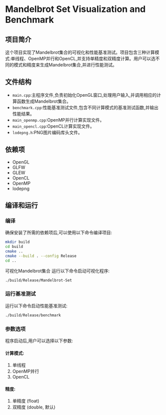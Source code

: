 # Mandelbrot Set Visualization and Benchmark

## 项目简介

这个项目实现了Mandelbrot集合的可视化和性能基准测试。项目包含三种计算模式:单线程、OpenMP并行和OpenCL,并支持单精度和双精度计算。用户可以选不同的模式和精度来生成Mandelbrot集合,并进行性能测试。

## 文件结构

- `main.cpp`:主程序文件,负责初始化OpenGL窗口,处理用户输入,并调用相应的计算函数生成Mandelbrot集合。
- `benchmark.cpp`:性能基准测试文件,包含不同计算模式的基准测试函数,并输出性能结果。
- `main_openmp.cpp`:OpenMP并行计算实现文件。
- `main_opencl.cpp`:OpenCL计算实现文件。
- `lodepng.h`:PNG图片编码库头文件。

## 依赖项

- OpenGL
- GLFW
- GLEW
- OpenCL
- OpenMP
- lodepng

## 编译和运行

### 编译

确保安装了所需的依赖项后,可以使用以下命令编译项目:

<!-- cmake -DCMAKE_TOOLCHAIN_FILE:STRING=C:/vcpkg/scripts/buildsystems/vcpkg.cmake -DVCPKG_TARGET_TRIPLE:STRING=x64-windows -DVCPKG_TARGET_TRIPLET:STRING=x64-windows -DCMAKE_EXPORT_COMPILE_COMMANDS:BOOL=TRUE -G "Visual Studio 17 2022" -T host=x64 -A x64 .. -->

```sh
mkdir build
cd build
cmake ..
cmake --build . --config Release
cd ..
```

可视化Mandelbrot集合
运行以下命令启动可视化程序:

```sh
./build/Release/Mandelbrot-Set
```

### 运行基准测试

运行以下命令启动性能基准测试:

```sh
./build/Release/benchmark
```

### 参数选项

程序启动后,用户可以选择以下参数:

#### 计算模式:

1. 单线程
2. OpenMP并行
3. OpenCL

#### 精度:

1. 单精度 (float)
2. 双精度 (double, 默认)